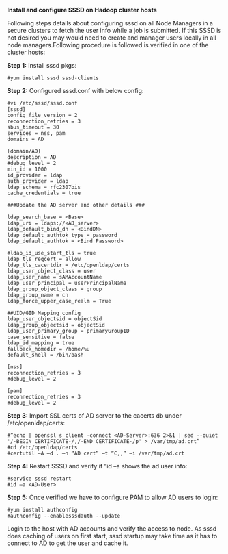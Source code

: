 **Install and configure SSSD on Hadoop cluster hosts**

Following steps details about configuring sssd on all Node Managers in a secure clusters to fetch the user info while a job is submitted. If this SSSD is not desired you may would need to create and manager users locally in all node managers.Following procedure is followed is verified in one of the cluster hosts: 

**Step 1:** Install sssd pkgs: 

    #yum install sssd sssd-clients

**Step 2:** Configured sssd.conf with below config:

    #vi /etc/sssd/sssd.conf
    [sssd]
    config_file_version = 2
    reconnection_retries = 3
    sbus_timeout = 30
    services = nss, pam
    domains = AD
    
    [domain/AD]
    description = AD 
    #debug_level = 2
    min_id = 1000
    id_provider = ldap
    auth_provider = ldap
    ldap_schema = rfc2307bis
    cache_credentials = true
     
    ###Update the AD server and other details ###
     
    ldap_search_base = <Base>
    ldap_uri = ldaps://<AD_server>
    ldap_default_bind_dn = <BindDN>
    ldap_default_authtok_type = password
    ldap_default_authtok = <Bind Password>
     
    #ldap_id_use_start_tls = true
    ldap_tls_reqcert = allow
    ldap_tls_cacertdir = /etc/openldap/certs
    ldap_user_object_class = user
    ldap_user_name = sAMAccountName
    ldap_user_principal = userPrincipalName
    ldap_group_object_class = group
    ldap_group_name = cn
    ldap_force_upper_case_realm = True
     
    ##UID/GID Mapping config 
    ldap_user_objectsid = objectSid
    ldap_group_objectsid = objectSid
    ldap_user_primary_group = primaryGroupID
    case_sensitive = false
    ldap_id_mapping = true
    fallback_homedir = /home/%u
    default_shell = /bin/bash
     
    [nss]
    reconnection_retries = 3
    #debug_level = 2
     
    [pam]
    reconnection_retries = 3
    #debug_level = 2

**Step 3:** Import SSL certs of AD server to the cacerts db under /etc/openldap/certs:

    #”echo | openssl s_client -connect <AD-Server>:636 2>&1 | sed --quiet '/-BEGIN CERTIFICATE-/,/-END CERTIFICATE-/p' > /var/tmp/ad.crt”
    #cd /etc/openldap/certs
    #certutil –A –d . –n “AD cert” –t “C,,” –i /var/tmp/ad.crt

**Step 4:** Restart SSSD and verify if “id –a <AD User> shows the ad user info: 

    #service sssd restart
    #id –a <AD-User>

**Step 5:** Once verified we have to configure PAM to allow AD users to login: 

    #yum install authconfig
    #authconfig --enablesssdauth --update

Login to the host with AD accounts and verify the access to node. As sssd does caching of users on first start, sssd startup may take time as it has to connect to AD to get the user and cache it. 


